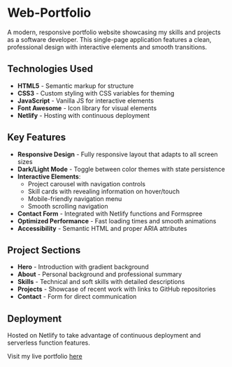 # Web-Portfolio

A modern, responsive portfolio website showcasing my skills and projects as a software developer. This single-page application features a clean, professional design with interactive elements and smooth transitions.

## Technologies Used

- **HTML5** - Semantic markup for structure
- **CSS3** - Custom styling with CSS variables for theming
- **JavaScript** - Vanilla JS for interactive elements
- **Font Awesome** - Icon library for visual elements
- **Netlify** - Hosting with continuous deployment

## Key Features

- **Responsive Design** - Fully responsive layout that adapts to all screen sizes
- **Dark/Light Mode** - Toggle between color themes with state persistence
- **Interactive Elements**:
  - Project carousel with navigation controls
  - Skill cards with revealing information on hover/touch
  - Mobile-friendly navigation menu
  - Smooth scrolling navigation
- **Contact Form** - Integrated with Netlify functions and Formspree
- **Optimized Performance** - Fast loading times and smooth animations
- **Accessibility** - Semantic HTML and proper ARIA attributes

## Project Sections

- **Hero** - Introduction with gradient background
- **About** - Personal background and professional summary
- **Skills** - Technical and soft skills with detailed descriptions
- **Projects** - Showcase of recent work with links to GitHub repositories
- **Contact** - Form for direct communication

## Deployment

Hosted on Netlify to take advantage of continuous deployment and serverless function features.

Visit my live portfolio [here](https://chrisfaris.netlify.app/)